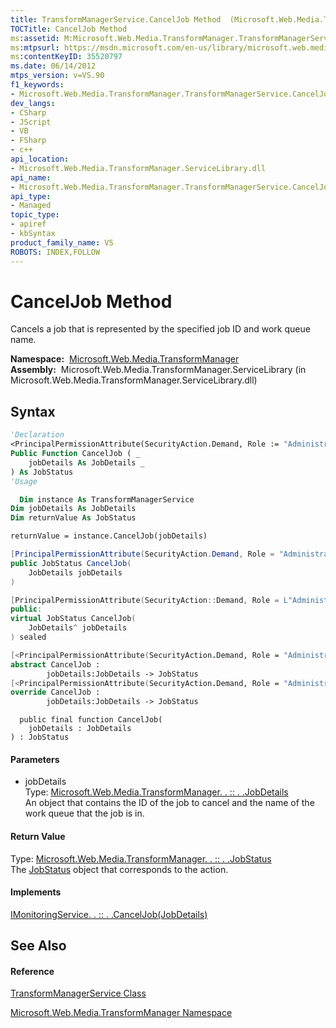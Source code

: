 ```yaml
---
title: TransformManagerService.CancelJob Method  (Microsoft.Web.Media.TransformManager)
TOCTitle: CancelJob Method
ms:assetid: M:Microsoft.Web.Media.TransformManager.TransformManagerService.CancelJob(Microsoft.Web.Media.TransformManager.JobDetails)
ms:mtpsurl: https://msdn.microsoft.com/en-us/library/microsoft.web.media.transformmanager.transformmanagerservice.canceljob(v=VS.90)
ms:contentKeyID: 35520797
ms.date: 06/14/2012
mtps_version: v=VS.90
f1_keywords:
- Microsoft.Web.Media.TransformManager.TransformManagerService.CancelJob
dev_langs:
- CSharp
- JScript
- VB
- FSharp
- c++
api_location:
- Microsoft.Web.Media.TransformManager.ServiceLibrary.dll
api_name:
- Microsoft.Web.Media.TransformManager.TransformManagerService.CancelJob
api_type:
- Managed
topic_type:
- apiref
- kbSyntax
product_family_name: VS
ROBOTS: INDEX,FOLLOW
---
```


# CancelJob Method

Cancels a job that is represented by the specified job ID and work queue name.

**Namespace:**  [Microsoft.Web.Media.TransformManager](microsoft-web-media-transformmanager-namespace.md)  
**Assembly:**  Microsoft.Web.Media.TransformManager.ServiceLibrary (in Microsoft.Web.Media.TransformManager.ServiceLibrary.dll)

## Syntax

``` vb
'Declaration
<PrincipalPermissionAttribute(SecurityAction.Demand, Role := "Administrators")> _
Public Function CancelJob ( _
    jobDetails As JobDetails _
) As JobStatus
'Usage

  Dim instance As TransformManagerService
Dim jobDetails As JobDetails
Dim returnValue As JobStatus

returnValue = instance.CancelJob(jobDetails)
```

``` csharp
[PrincipalPermissionAttribute(SecurityAction.Demand, Role = "Administrators")]
public JobStatus CancelJob(
    JobDetails jobDetails
)
```

``` c++
[PrincipalPermissionAttribute(SecurityAction::Demand, Role = L"Administrators")]
public:
virtual JobStatus CancelJob(
    JobDetails^ jobDetails
) sealed
```

``` fsharp
[<PrincipalPermissionAttribute(SecurityAction.Demand, Role = "Administrators")>]
abstract CancelJob : 
        jobDetails:JobDetails -> JobStatus 
[<PrincipalPermissionAttribute(SecurityAction.Demand, Role = "Administrators")>]
override CancelJob : 
        jobDetails:JobDetails -> JobStatus 
```

``` jscript
  public final function CancelJob(
    jobDetails : JobDetails
) : JobStatus
```

#### Parameters

  - jobDetails  
    Type: [Microsoft.Web.Media.TransformManager. . :: . .JobDetails](jobdetails-class-microsoft-web-media-transformmanager.md)  
    An object that contains the ID of the job to cancel and the name of the work queue that the job is in.  

#### Return Value

Type: [Microsoft.Web.Media.TransformManager. . :: . .JobStatus](jobstatus-enumeration-microsoft-web-media-transformmanager.md)  
The [JobStatus](jobstatus-enumeration-microsoft-web-media-transformmanager.md) object that corresponds to the action.  

#### Implements

[IMonitoringService. . :: . .CancelJob(JobDetails)](imonitoringservice-canceljob-method-microsoft-web-media-transformmanager.md)  

## See Also

#### Reference

[TransformManagerService Class](transformmanagerservice-class-microsoft-web-media-transformmanager.md)

[Microsoft.Web.Media.TransformManager Namespace](microsoft-web-media-transformmanager-namespace.md)

